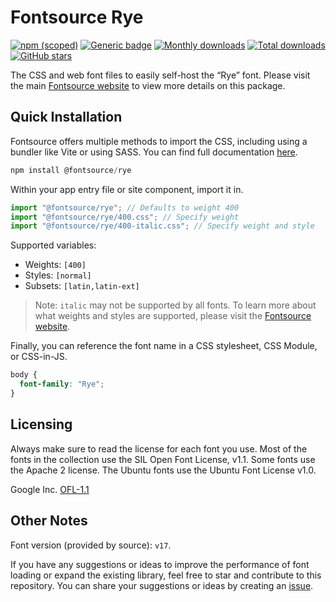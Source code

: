 # Fontsource Rye

[![npm (scoped)](https://img.shields.io/npm/v/@fontsource/rye?color=brightgreen)](https://www.npmjs.com/package/@fontsource/rye) [![Generic badge](https://img.shields.io/badge/fontsource-passing-brightgreen)](https://github.com/fontsource/fontsource) [![Monthly downloads](https://badgen.net/npm/dm/@fontsource/rye)](https://github.com/fontsource/fontsource) [![Total downloads](https://badgen.net/npm/dt/@fontsource/rye)](https://github.com/fontsource/fontsource) [![GitHub stars](https://img.shields.io/github/stars/fontsource/fontsource.svg?style=social&label=Star)](https://github.com/fontsource/fontsource/stargazers)

The CSS and web font files to easily self-host the “Rye” font. Please visit the main [Fontsource website](https://fontsource.org/fonts/rye) to view more details on this package.

## Quick Installation

Fontsource offers multiple methods to import the CSS, including using a bundler like Vite or using SASS. You can find full documentation [here](https://fontsource.org/docs/getting-started/introduction).

```javascript
npm install @fontsource/rye
```

Within your app entry file or site component, import it in.

```javascript
import "@fontsource/rye"; // Defaults to weight 400
import "@fontsource/rye/400.css"; // Specify weight
import "@fontsource/rye/400-italic.css"; // Specify weight and style
```

Supported variables:
- Weights: `[400]`
- Styles: `[normal]`
- Subsets: `[latin,latin-ext]`

> Note: `italic` may not be supported by all fonts. To learn more about what weights and styles are supported, please visit the [Fontsource website](https://fontsource.org/fonts/rye).

Finally, you can reference the font name in a CSS stylesheet, CSS Module, or CSS-in-JS.

```css
body {
  font-family: "Rye";
}
```

## Licensing
Always make sure to read the license for each font you use. Most of the fonts in the collection use the SIL Open Font License, v1.1. Some fonts use the Apache 2 license. The Ubuntu fonts use the Ubuntu Font License v1.0.

Google Inc.
[OFL-1.1](http://scripts.sil.org/OFL)

## Other Notes
Font version (provided by source): `v17`.

If you have any suggestions or ideas to improve the performance of font loading or expand the existing library, feel free to star and contribute to this repository. You can share your suggestions or ideas by creating an [issue](https://github.com/fontsource/fontsource/issues).